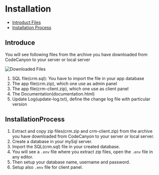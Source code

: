 # Installation

- [Introduct Files](#Introduce)
- [Installation Process](#InstallationProcess)

## Introduce

You will see following files from the archive you have downloaded from CodeCanyon to your server or local server

![Downloaded Files](https://res.cloudinary.com/robinbd/image/upload/v1519583179/codecanyon/crm/folder_structure.png "Downloaded Files")
1. SQL file(crm.sql): You have to import the file in your app database
2. The app file(crm.zip), which one use as admin panel
3. The app file(crm-client.zip), which one use as client panel
4. The Documentation(documentation.html)
5. Update Log(update-log.txt), define the change log file with particular version

## InstallationProcess
1. Extract and copy zip files(crm.zip and crm-client.zip) from the archive you have downloaded from CodeCanyon to your server or local server.
2. Create a database in your mySql server.
3. Import the SQL(crm.sql) file in your created database.
4. You will see a `.env` file where you extract zip files, open the `.env` file in any editor.
5. Then setup your database name, username and password.
6. Setup also `.env` file for client panel.


